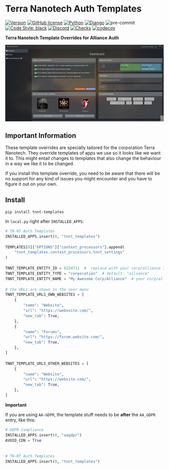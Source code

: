 # Terra Nanotech Auth Templates

[![Version](https://img.shields.io/pypi/v/tnnt-templates?label=release)](https://pypi.org/project/tnnt-templates/)
[![GitHub license](https://img.shields.io/github/license/terra-nanotech/tn-nt-auth-templates)](https://github.com/terra-nanotech/tn-nt-auth-templates/blob/master/LICENSE)
[![Python](https://img.shields.io/pypi/pyversions/tnnt-templates)](https://pypi.org/project/tnnt-templates/)
[![Django](https://img.shields.io/pypi/djversions/tnnt-templates?label=django)](https://pypi.org/project/tnnt-templates/)
![pre-commit](https://img.shields.io/badge/pre--commit-enabled-brightgreen?logo=pre-commit&logoColor=white)
[![Code Style: black](https://img.shields.io/badge/code%20style-black-000000.svg)](http://black.readthedocs.io/en/latest/)
[![Discord](https://img.shields.io/discord/790364535294132234?label=discord)](https://discord.gg/zmh52wnfvM)
[![Checks](https://github.com/terra-nanotech/tn-nt-auth-templates/actions/workflows/automated-checks.yml/badge.svg)](https://github.com/terra-nanotech/tn-nt-auth-templates/actions/workflows/automated-checks.yml)
[![codecov](https://codecov.io/gh/terra-nanotech/tn-nt-auth-templates/branch/master/graph/badge.svg?token=4JLA8CXJ64)](https://codecov.io/gh/terra-nanotech/tn-nt-auth-templates)


**Terra Nanotech Template Overrides for Alliance Auth**

![TN-NT Auth Template](https://raw.githubusercontent.com/terra-nanotech/tn-nt-auth-templates/master/tnnt_templates/images/tnnt-template.jpg "TN-NT Auth Template")

## Important Information

These template overrides are specially tailored for the corporation Terra Nanotech.
They override templates of apps we use so it looks like we want it to. This
might entail changes to templates that also change the behaviour in a way we like it
to be changed.

If you install this template override, you need to be aware that there will be
no support for any kind of issues you might encounter and you have to figure it out
on your own.


## Install

```shell
pip install tnnt-templates
```

In `local.py` right after `INSTALLED_APPS`:

```python
# TN-NT Auth Templates
INSTALLED_APPS.insert(0, "tnnt_templates")

TEMPLATES[0]["OPTIONS"]["context_processors"].append(
    "tnnt_templates.context_processors.tnnt_settings"
)

TNNT_TEMPLATE_ENTITY_ID = 8154711  #  replace with your corp/alliance ID
TNNT_TEMPLATE_ENTITY_TYPE = "corporation"  # default: "alliance"
TNNT_TEMPLATE_ENTITY_NAME = "My Awesome Corp/Alliance"  # your corp/alliance name

# the URLs are shown in the user menu
TNNT_TEMPLATE_URLS_OWN_WEBSITES = [
    {
        "name": "Website",
        "url": "https://webseite.com/",
        "new_tab": True,
    },
    {
        "name": "Forums",
        "url": "https://forum.website.com/",
        "new_tab": True,
    },
]

TNNT_TEMPLATE_URLS_OTHER_WEBSITES = [
    {
        "name": "Website",
        "url": "https://website.com/",
        "new_tab": True,
    },
]
```

**Important**

If you are using `AA-GDPR`, the template stuff needs to be **after** the `AA_GDPR`
entry, like this:

```python
# GDPR Compliance
INSTALLED_APPS.insert(0, "aagdpr")
AVOID_CDN = True


# TN-NT Auth Templates
INSTALLED_APPS.insert(0, "tnnt_templates")
```
